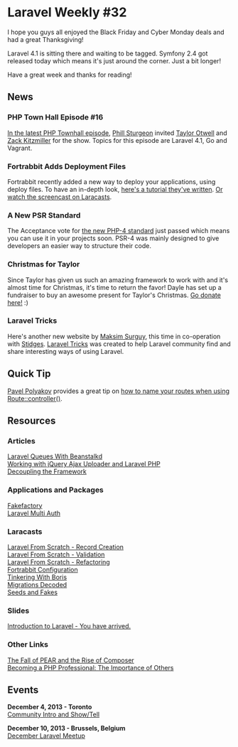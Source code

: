 # Laravel Weekly #32

I hope you guys all enjoyed the Black Friday and Cyber Monday deals and had a great Thanksgiving!

Laravel 4.1 is sitting there and waiting to be tagged. Symfony 2.4 got released today which means it's just around the corner. Just a bit longer!

Have a great week and thanks for reading!


## News

### PHP Town Hall Episode #16

[In the latest PHP Townhall episode](http://phptownhall.com/blog/2013/12/02/episode-16-taylor-otwell-laravel41/), [Phill Sturgeon](https://twitter.com/philsturgeon) invited [Taylor Otwell](https://twitter.com/taylorotwell) and [Zack Kitzmiller](https://twitter.com/zackkitzmiller) for the show. Topics for this episode are Laravel 4.1, Go and Vagrant.

### Fortrabbit Adds Deployment Files

Fortrabbit recently added a new way to deploy your applications, using deploy files. To have an in-depth look, [here's a tutorial they've written](http://fortrabbit.com/docs/in-depth/deployment-file). [Or watch the screencast on Laracasts](https://laracasts.com/lessons/fortrabbit-deploment-files).

### A New PSR Standard

The Acceptance vote for [the new PHP-4 standard](https://github.com/php-fig/fig-standards/blob/master/accepted/PSR-4-autoloader.md) just passed which means you can use it in your projects soon. PSR-4 was mainly designed to give developers an easier way to structure their code.

### Christmas for Taylor

Since Taylor has given us such an amazing framework to work with and it's almost time for Christmas, it's time to return the favor! Dayle has set up a fundraiser to buy an awesome present for Taylor's Christmas. [Go donate here!](http://daylerees.com/christmas-for-taylor) :)

### Laravel Tricks

Here's another new website by [Maksim Surguy](https://twitter.com/msurguy), this time in co-operation with [Stidges](http://www.stidges.com/). [Laravel Tricks](http://www.laravel-tricks.com/tricks/dynamic-view-assignments) was created to help Laravel community find and share interesting ways of using Laravel.


## Quick Tip

[Pavel Polyakov](https://github.com/PavelPolyakov) provides a great tip on [how to name your routes when using Route::controller()](https://gist.github.com/PavelPolyakov/7688524).


## Resources

### Articles

[Laravel Queues With Beanstalkd](http://glenntaylor.co.uk/blog/read/laravel-queues-with-beanstalkd)  
[Working with jQuery Ajax Uploader and Laravel PHP](http://ryantablada.com/post/working-with-jquery-ajax-uploader-and-laravel-php)  
[Decoupling the Framework](http://kristopherwilson.com/2013/11/27/decoupling-the-framework)   

### Applications and Packages

[Fakefactory](https://github.com/skovachev/fakefactory)  
[Laravel Multi Auth](https://github.com/ollieread/multiauth)  

### Laracasts

[Laravel From Scratch - Record Creation](https://laracasts.com/series/laravel-from-scratch/episodes/11)  
[Laravel From Scratch - Validation](https://laracasts.com/series/laravel-from-scratch/episodes/12)  
[Laravel From Scratch - Refactoring](https://laracasts.com/series/laravel-from-scratch/episodes/13)  
[Fortrabbit Configuration](https://laracasts.com/lessons/fortrabbit-deploment-files)  
[Tinkering With Boris](https://laracasts.com/lessons/tinkering-with-boris)  
[Migrations Decoded](https://laracasts.com/lessons/migrations-decoded)  
[Seeds and Fakes](https://laracasts.com/lessons/seeds-and-fakes)  

### Slides

[Introduction to Laravel - You have arrived.](https://speakerdeck.com/francisconeves/introduction-to-laravel-you-have-arrived)  

### Other Links

[The Fall of PEAR and the Rise of Composer](http://benramsey.com/blog/2013/11/the-fall-of-pear-and-the-rise-of-composer/)  
[Becoming a PHP Professional: The Importance of Others](http://www.sitepoint.com/becoming-php-professional-importance-others/)  


## Events

**December 4, 2013 - Toronto**  
[Community Intro and Show/Tell](http://www.meetup.com/Laravel-Toronto/events/147045302/)

**December 10, 2013 - Brussels, Belgium**  
[December Laravel Meetup](http://www.meetup.com/Laravel-Brussels/events/148643492/)
